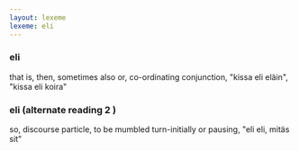 ```yaml
---
layout: lexeme
lexeme: eli
---
```


###  eli 
that is, then, sometimes also or, co-ordinating conjunction, "kissa eli eläin", "kissa eli koira"


###  eli  (alternate reading 2 )

so, discourse particle, to be mumbled turn-initially or pausing, "eli eli, mitäs sit"

